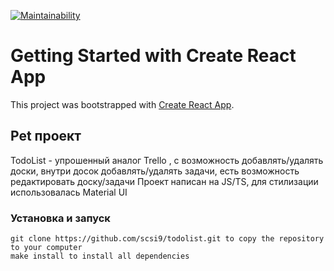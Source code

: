 [![Maintainability](https://api.codeclimate.com/v1/badges/05ed4e342ad23922888b/maintainability)](https://codeclimate.com/github/scsi9/todolist/maintainability)

# Getting Started with Create React App

This project was bootstrapped with [Create React App](https://github.com/facebook/create-react-app).

## Pet проект
TodoList - упрошенный аналог Trello , с возможность добавлять/удалять доски, внутри досок добавлять/удалять задачи, есть возможность редактировать доску/задачи
Проект написан на JS/TS, для стилизации использовалась Material UI

### Установка и запуск

```
git clone https://github.com/scsi9/todolist.git to copy the repository to your computer
make install to install all dependencies
```
